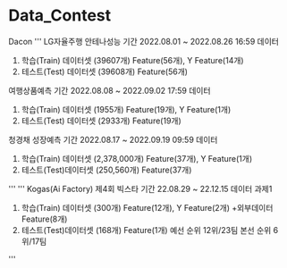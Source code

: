 # Data_Contest
Dacon
'''
LG자율주행 안테나성능
기간  2022.08.01 ~ 2022.08.26 16:59
데이터 
1. 학습(Train) 데이터셋 (39607개) Feature(56개), Y Feature(14개)
2. 테스트(Test) 데이터셋 (39608개) Feature(56개)

여행상품예측
기간 2022.08.08 ~ 2022.09.02 17:59
데이터 
1. 학습(Train) 데이터셋 (1955개) Feature(19개), Y Feature(1개)
2. 테스트(Test) 데이터셋 (2933개) Feature(19개)

청경채 성장예측
기간 2022.08.17 ~ 2022.09.19 09:59
데이터 
1. 학습(Train) 데이터셋 (2,378,000개) Feature(37개), Y Feature(1개)
2. 테스트(Test)데이터셋 (250,560개) Feature(37개)

'''
'''
Kogas(Ai Factory)
제4회 빅스타
기간 22.08.29 ~ 22.12.15
데이터 
과제1
1. 학습(Train) 데이터셋 (300개) Feature(12개), Y Feature(2개)
+외부데이터 Feature(8개)
2. 테스트(Test)데이터셋 (168개) Feature(1개)
예선 순위 12위/23팀
본선 순위 6위/17팀

'''
